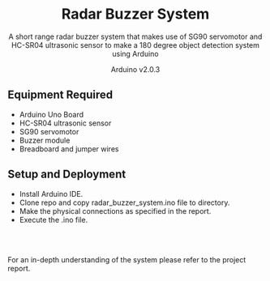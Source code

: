 <h1 align="center">Radar Buzzer System</h1>
<p align="center">A short range radar buzzer system that makes use of SG90 servomotor and HC-SR04 ultrasonic sensor to make a 180 degree object detection system using Arduino</p>
<p align="center">
 Arduino v2.0.3
</p>


## Equipment Required
- Arduino Uno Board
- HC-SR04 ultrasonic sensor
- SG90 servomotor
- Buzzer module
- Breadboard and jumper wires

## Setup and Deployment
- Install Arduino IDE.
- Clone repo and copy radar_buzzer_system.ino file to directory.
- Make the physical connections as specified in the report.
- Execute the .ino file.
<br>
<br>
<p>For an in-depth understanding of the system please refer to the project report.</p>
